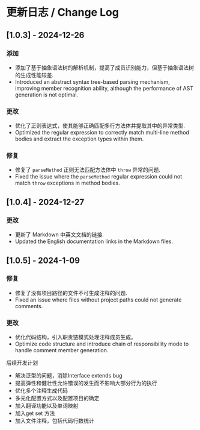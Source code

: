 # 更新日志 / Change Log

## [1.0.3] - 2024-12-26
### 添加
- 添加了基于抽象语法树的解析机制，提高了成员识别能力，但基于抽象语法树的生成性能较差.
- Introduced an abstract syntax tree-based parsing mechanism, improving member recognition ability, although the performance of AST generation is not optimal.

### 更改
- 优化了正则表达式，使其能够正确匹配多行方法体并提取其中的异常类型.
- Optimized the regular expression to correctly match multi-line method bodies and extract the exception types within them.

### 修复
- 修复了 `parseMethod` 正则无法匹配方法体中 `throw` 异常的问题.
- Fixed the issue where the `parseMethod` regular expression could not match `throw` exceptions in method bodies.

## [1.0.4] - 2024-12-27
### 更改
- 更新了 Markdown 中英文文档的链接.
- Updated the English documentation links in the Markdown files.


## [1.0.5] - 2024-1-09
### 修复
- 修复了没有项目路径的文件不可生成注释的问题.
- Fixed an issue where files without project paths could not generate comments.

### 更改
- 优化代码结构，引入职责链模式处理注释成员生成。
- Optimize code structure and introduce chain of responsibility mode to handle comment member generation.


后续开发计划
- 解决泛型的问题，消除Interface extends bug
- 提高弹性和健壮性允许错误的发生而不影响大部分行为的执行
- 优化多个注释生成代码
- 多元化配置方式以及配置项目的确定
- 加入翻译功能以及单词映射
- 加入get set 方法
- 加入文件注释，包括代码行数统计